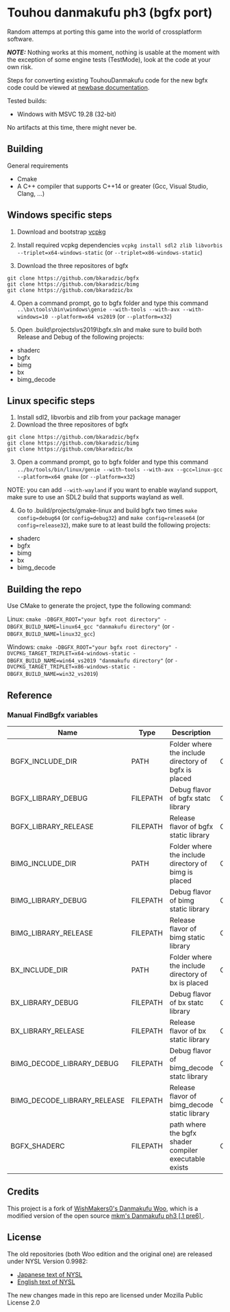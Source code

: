 # Touhou danmakufu ph3 (bgfx port)
Random attemps at porting this game into the world of crossplatform software.

***NOTE:*** Nothing works at this moment, nothing is usable at the moment with the exception of some engine tests (TestMode), look at the code at your own risk.

Steps for converting existing TouhouDanmakufu code for the new bgfx code could be viewed at [newbase documentation](https://github.com/arves100/danmakufu/tree/newbase/newbase).

Tested builds:
- Windows with MSVC 19.28 (32-bit)

No artifacts at this time, there might never be.

## Building

General requirements
- Cmake
- A C++ compiler that supports C++14 or greater (Gcc, Visual Studio, Clang, ...)

## Windows specific steps
1. Download and bootstrap [vcpkg](https://github.com/microsoft/vcpkg)
2. Install required vcpkg dependencies
`vcpkg install sdl2 zlib libvorbis --triplet=x64-windows-static` (or `--triplet=x86-windows-static`)

3. Download the three repositores of bgfx
```
git clone https://github.com/bkaradzic/bgfx
git clone https://github.com/bkaradzic/bimg
git clone https://github.com/bkaradzic/bx
```

4. Open a command prompt, go to bgfx folder and type this command
`..\bx\tools\bin\windows\genie --with-tools --with-avx --with-windows=10 --platform=x64 vs2019` (or `--platform=x32`)

5. Open .build\projects\vs2019\bgfx.sln and make sure to build both Release and Debug of the following projects:
- shaderc
- bgfx
- bimg
- bx
- bimg_decode
 
## Linux specific steps
1. Install sdl2, libvorbis and zlib from your package manager
2. Download the three repositores of bgfx
```
git clone https://github.com/bkaradzic/bgfx
git clone https://github.com/bkaradzic/bimg
git clone https://github.com/bkaradzic/bx
```
3. Open a command prompt, go to bgfx folder and type this command
`../bx/tools/bin/linux/genie --with-tools --with-avx --gcc=linux-gcc --platform=x64 gmake` (or `--platform=x32`)

NOTE: you can add `--with-wayland` if you want to enable wayland support, make sure to use an SDL2 build that supports wayland as well.

4. Go to .build/projects/gmake-linux and build bgfx two times `make config=debug64` (or `config=debug32`) and `make config=release64` (or `config=release32`), make sure to at least build the following projects:
- shaderc
- bgfx
- bimg
- bx
- bimg_decode

## Building the repo
Use CMake to generate the project, type the following command:

Linux: `cmake -DBGFX_ROOT="your bgfx root directory" -DBGFX_BUILD_NAME=linux64_gcc "danmakufu directory"` (or `-DBGFX_BUILD_NAME=linux32_gcc`)

Windows: `cmake -DBGFX_ROOT="your bgfx root directory" -DVCPKG_TARGET_TRIPLET=x64-windows-static -DBGFX_BUILD_NAME=win64_vs2019 "danmakufu directory"` (or `-DVCPKG_TARGET_TRIPLET=x86-windows-static -DBGFX_BUILD_NAME=win32_vs2019`)

## Reference

### Manual FindBgfx variables
| Name | Type | Description | Example |
| ---- | ---- | ----------- | ------- |
| BGFX_INCLUDE_DIR | PATH |  Folder where the include directory of bgfx is placed | C:\bgfx\include |
| BGFX_LIBRARY_DEBUG | FILEPATH | Debug flavor of bgfx statc library | C:\bgfx\.build\win32_vs2019\bin\bgfxDebug.lib |
| BGFX_LIBRARY_RELEASE | FILEPATH | Release flavor of bgfx static library | C:\bgfx\.build\win32_vs2019\bin\bgfxRelease.lib |
| BIMG_INCLUDE_DIR | PATH | Folder where the include directory of bimg is placed | C:\bimg\include |
| BIMG_LIBRARY_DEBUG | FILEPATH | Debug flavor of bimg static library | C:\bgfx\.build\win32_vs2019\bin\bimgDebug.lib |
| BIMG_LIBRARY_RELEASE | FILEPATH | Release flavor of bimg static library | C:\bgfx\.build\win32_vs2019\bin\bimgRelease.lib |
| BX_INCLUDE_DIR | PATH | Folder where the include directory of bx is placed | C:\bx\include |
| BX_LIBRARY_DEBUG | FILEPATH | Debug flavor of bx statc library | C:\bgfx\.build\win32_vs2019\bin\bxDebug.lib |
| BX_LIBRARY_RELEASE | FILEPATH | Release flavor of bx static library | C:\bgfx\.build\win32_vs2019\bin\bxRelease.lib |
| BIMG_DECODE_LIBRARY_DEBUG | FILEPATH | Debug flavor of bimg_decode statc library | C:\bgfx\.build\win32_vs2019\bin\bimg_decodeDebug.lib |
| BIMG_DECODE_LIBRARY_RELEASE | FILEPATH | Release flavor of bimg_decode static library | C:\bgfx\.build\win32_vs2019\bin\bimg_decodeRelease.lib |
| BGFX_SHADERC | FILEPATH | path where the bgfx shader compiler executable exists | C:\bgfx\.build\win32_vs2019\bin\shadercRelease.exe |

## Credits
This project is a fork of [WishMakers0's Danmakufu Woo](https://github.com/WishMakers0/Danmakufu-Woo-Edition),
which is a modified version of the open source [mkm's Danmakufu ph3 [.1 pre6] ](https://touhougc.web.fc2.com/products/th_dnh_ph3.html).

## License
The old repositories (both Woo edition and the original one) are released under NYSL Version 0.9982:
- [Japanese text of NYSL](http://www.kmonos.net/nysl/)
- [English text of NYSL](http://www.kmonos.net/nysl/index.en.html)

The new changes made in this repo are licensed under Mozilla Public License 2.0
